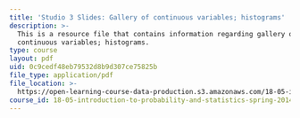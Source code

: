 ```yaml
---
title: 'Studio 3 Slides: Gallery of continuous variables; histograms'
description: >-
  This is a resource file that contains information regarding gallery of
  continuous variables; histograms.
type: course
layout: pdf
uid: 0c9cedf48eb79532d8b9d307ce75825b
file_type: application/pdf
file_location: >-
  https://open-learning-course-data-production.s3.amazonaws.com/18-05-introduction-to-probability-and-statistics-spring-2014/0c9cedf48eb79532d8b9d307ce75825b_MIT18_05S14_studio3_slides.pdf
course_id: 18-05-introduction-to-probability-and-statistics-spring-2014
---
```

